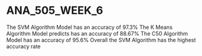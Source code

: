# ANA_505_WEEK_6
The SVM Algorithm Model has an accuracy of 97.3%
The K Means Algorithm Model predicts has an accuracy of 88.67%
The C50 Algorithm Model has an accuracy of 95.6%
Overall the SVM Algorithm has the highest accuracy rate

